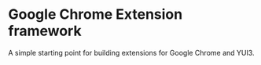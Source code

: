 # Google Chrome Extension framework

A simple starting point for building extensions for Google Chrome and YUI3.